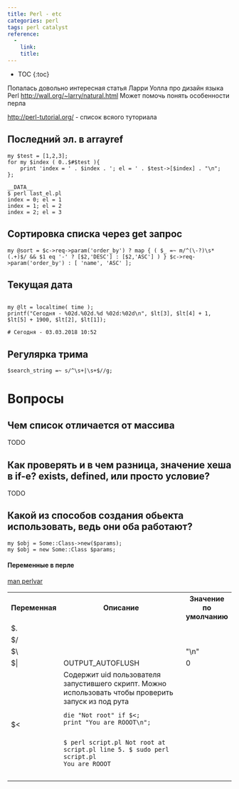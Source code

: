 ```yaml
---
title: Perl - etc
categories: perl
tags: perl catalyst
reference:
  -
    link:
    title:
---
```


* TOC 
{:toc}

Попалась довольно интересная статья Ларри Уолла про дизайн языка Perl
http://wall.org/~larry/natural.html
Может помочь понять особенности перла

http://perl-tutorial.org/ - список всяого туториала

## Последний эл. в arrayref
<pre><code class="perl">my $test = [1,2,3];
for my $index ( 0..$#$test ){
    print 'index = ' . $index . '; el = ' . $test->[$index] . "\n";
};

__DATA__
$ perl last_el.pl 
index = 0; el = 1
index = 1; el = 2
index = 2; el = 3
</code></pre>


## Сортировка списка через get запрос

<pre><code class="perl">my @sort = $c->req->param('order_by') ? map { ( $_ =~ m/^(\-?)\s*(.+)$/ && $1 eq '-' ? [$2,'DESC'] : [$2,'ASC'] ) } $c->req->param('order_by') : [ 'name', 'ASC' ];
</code></pre>

## Текущая дата

```

my @lt = localtime( time );
printf("Сегодня - %02d.%02d.%d %02d:%02d\n", $lt[3], $lt[4] + 1, $lt[5] + 1900, $lt[2], $lt[1]);

# Сегодня - 03.03.2018 10:52

```

## Регулярка трима
```
$search_string =~ s/^\s+|\s+$//g;
```

# Вопросы

## Чем список отличается от массива

TODO

## Как проверять и в чем разница, значение хеша в if-е? exists, defined, или просто условие?

TODO

## Какой из способов создания обьекта использовать, ведь они оба работают? 

<pre><code class="perl">my $obj = Some::Class->new($params);
my $obj = new Some::Class $params; 
</code></pre>

#### Переменные в перле

[man perlvar](http://www.perlmonks.org/?node=perlman%3Aperlvar)

<table>
    <tr>
        <th>Переменная</th>
        <th>Описание</th>
        <th style="width: 15%;">Значение по умолчанию</th>
    </tr>
    <tr>
        <td>$. </td>
        <td></td>
        <td></td>
    </tr>
    <tr>
        <td>$/</td>
        <td></td>
    </tr>
    <tr>
        <td>$\</td>
        <td></td>
        <td>"\n"</td>
    </tr>
    <tr>
        <td>$|</td>
        <td>OUTPUT_AUTOFLUSH</td>
        <td>0</td>
    </tr>
    <tr>
        <td>$<</td>
        <td>Содержит uid пользователя запустившего скрипт. Можно использовать чтобы проверить запуск из под рута
            <pre><code class="perl">die "Not root" if $<;
print "You are ROOOT\n";

$ perl script.pl 
Not root at script.pl line 5.
$ sudo perl script.pl 
You are ROOOT
            </code></pre>
        </td>
    </tr>
</table>
